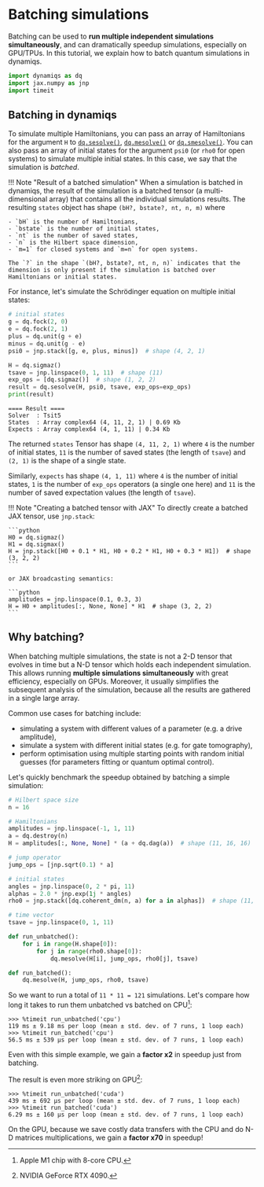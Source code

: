 # Batching simulations

Batching can be used to **run multiple independent simulations simultaneously**, and can dramatically speedup simulations, especially on GPU/TPUs. In this tutorial, we explain how to batch quantum simulations in dynamiqs.

```python
import dynamiqs as dq
import jax.numpy as jnp
import timeit
```

## Batching in dynamiqs

To simulate multiple Hamiltonians, you can pass an array of Hamiltonians for the argument `H` to [`dq.sesolve()`](../python_api/solvers/sesolve.md), [`dq.mesolve()`](../python_api/solvers/mesolve.md) or [`dq.smesolve()`](../python_api/solvers/smesolve.md). You can also pass an array of initial states for the argument `psi0` (or `rho0` for open systems) to simulate multiple initial states. In this case, we say that the simulation is *batched*.

!!! Note "Result of a batched simulation"
    When a simulation is batched in dynamiqs, the result of the simulation is a batched tensor (a multi-dimensional array) that contains all the individual simulations results. The resulting `states` object has shape `(bH?, bstate?, nt, n, m)` where

    - `bH` is the number of Hamiltonians,
    - `bstate` is the number of initial states,
    - `nt` is the number of saved states,
    - `n` is the Hilbert space dimension,
    - `m=1` for closed systems and `m=n` for open systems.

    The `?` in the shape `(bH?, bstate?, nt, n, n)` indicates that the dimension is only present if the simulation is batched over Hamiltonians or initial states.

For instance, let's simulate the Schrödinger equation on multiple initial states:

```python
# initial states
g = dq.fock(2, 0)
e = dq.fock(2, 1)
plus = dq.unit(g + e)
minus = dq.unit(g - e)
psi0 = jnp.stack([g, e, plus, minus])  # shape (4, 2, 1)

H = dq.sigmaz()
tsave = jnp.linspace(0, 1, 11)  # shape (11)
exp_ops = [dq.sigmaz()]  # shape (1, 2, 2)
result = dq.sesolve(H, psi0, tsave, exp_ops=exp_ops)
print(result)
```

```
==== Result ====
Solver  : Tsit5
States  : Array complex64 (4, 11, 2, 1) | 0.69 Kb
Expects : Array complex64 (4, 1, 11) | 0.34 Kb
```

The returned `states` Tensor has shape `(4, 11, 2, 1)` where `4` is the number of initial states, `11` is the number of saved states (the length of `tsave`) and `(2, 1)` is the shape of a single state.

Similarly, `expects` has shape `(4, 1, 11)` where `4` is the number of initial states, `1` is the number of `exp_ops` operators (a single one here) and `11` is the number of saved expectation values (the length of `tsave`).


!!! Note "Creating a batched tensor with JAX"
    To directly create a batched JAX tensor, use `jnp.stack`:

    ```python
    H0 = dq.sigmaz()
    H1 = dq.sigmax()
    H = jnp.stack([H0 + 0.1 * H1, H0 + 0.2 * H1, H0 + 0.3 * H1])  # shape (3, 2, 2)
    ```

    or JAX broadcasting semantics:

    ```python
    amplitudes = jnp.linspace(0.1, 0.3, 3)
    H = H0 + amplitudes[:, None, None] * H1  # shape (3, 2, 2)
    ```

<!-- skip until smesolve is written again
## Batching over stochastic trajectories (SME)

For the diffusive stochastic master equation solver, many stochastic trajectories must often be solved to obtain faithful statistics of the evolved density matrix. In this case, dynamiqs also provides batching over trajectories to run them simultaneously. This is performed automatically by setting the value of the `ntrajs` argument in [`dq.smesolve()`](../python_api/solvers/smesolve.md). The resulting `states` object has shape `(bH?, brho?, ntrajs, nt, n, n)`.

-->

## Why batching?

When batching multiple simulations, the state is not a 2-D tensor that evolves in time but a N-D tensor which holds each independent simulation. This allows running **multiple simulations simultaneously** with great efficiency, especially on GPUs. Moreover, it usually simplifies the subsequent analysis of the simulation, because all the results are gathered in a single large array.

Common use cases for batching include:

- simulating a system with different values of a parameter (e.g. a drive amplitude),
- simulate a system with different initial states (e.g. for gate tomography),
- perform optimisation using multiple starting points with random initial guesses (for parameters fitting or quantum optimal control).

Let's quickly benchmark the speedup obtained by batching a simple simulation:

```python
# Hilbert space size
n = 16

# Hamiltonians
amplitudes = jnp.linspace(-1, 1, 11)
a = dq.destroy(n)
H = amplitudes[:, None, None] * (a + dq.dag(a))  # shape (11, 16, 16)

# jump operator
jump_ops = [jnp.sqrt(0.1) * a]

# initial states
angles = jnp.linspace(0, 2 * pi, 11)
alphas = 2.0 * jnp.exp(1j * angles)
rho0 = jnp.stack([dq.coherent_dm(n, a) for a in alphas])  # shape (11, 16, 16)

# time vector
tsave = jnp.linspace(0, 1, 11)

def run_unbatched():
    for i in range(H.shape[0]):
        for j in range(rho0.shape[0]):
            dq.mesolve(H[i], jump_ops, rho0[j], tsave)

def run_batched():
    dq.mesolve(H, jump_ops, rho0, tsave)
```

So we want to run a total of `11 * 11 = 121` simulations. Let's compare how long it takes to run them unbatched vs batched on CPU[^1]:
[^1]: Apple M1 chip with 8-core CPU.

<!-- skip: start -->

```pycon
>>> %timeit run_unbatched('cpu')
119 ms ± 9.18 ms per loop (mean ± std. dev. of 7 runs, 1 loop each)
>>> %timeit run_batched('cpu')
56.5 ms ± 539 µs per loop (mean ± std. dev. of 7 runs, 1 loop each)
```

Even with this simple example, we gain a **factor x2** in speedup just from batching.

The result is even more striking on GPU[^2]:
[^2]: NVIDIA GeForce RTX 4090.

```pycon
>>> %timeit run_unbatched('cuda')
439 ms ± 692 µs per loop (mean ± std. dev. of 7 runs, 1 loop each)
>>> %timeit run_batched('cuda')
6.29 ms ± 160 µs per loop (mean ± std. dev. of 7 runs, 1 loop each)
```

On the GPU, because we save costly data transfers with the CPU and do N-D matrices multiplications, we gain a **factor x70** in speedup!

<!-- skip: end -->
